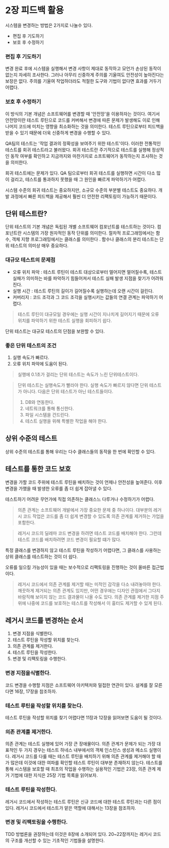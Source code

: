 # 2장 피드백 활용

시스템을 변경하는 방법은 2가지로 나눌수 있다.
- 편집 후 기도하기
- 보호 후 수정하기

### 편집 후 기도하기

변경 완료 후에 시스템을 실행해서 변경 사항이 제대로 동작하고 모언가 손상된 동작이 없는지 자세히 조사한다. 그러나 아무리 신중하게 주의를 기울여도 안전성이 높아진다는 보장은 없다. 주의를 기울여 작업하더라도 적절한 도구와 기법이 없다면 효과를 거두기 어렵다. 


### 보호 후 수정하기

이 방식의 기본 개념은 소프트웨어를 변경할 때 '안전망'을 이용하자는 것이다. 여기서 안전망이란 테스트 루틴으로 코드를 커버해서 변경에 따른 문제가 발생해도 이로 인해 나머지 코드에 미치는 영향을 최소화하는 것을 의미한다. 테스트 루틴으로부터 피드백을 받을 수 있기 때문에 더욱 신중하게 변경을 수행할 수 있다.

QA팀의 테스트는 '작업 결과의 정확성을 보여주기 위한 테스트'이다. 이러한 전통적인 테스트를 회귀 테스트라고 불러왔다. 회귀 테스트란 주기적으로 테스트를 실행해 정상적인 동작 여부를 확인하고 지금까지와 마찬가지로 소프트웨어가 동작하는지 조사하는 것을 의미한다. 

회귀 테스트에는 문제가 있다. QA 팀으로부터 회귀 테스트를 실행하면 시간이 다소 많이 걸리고, 테스트를 통과하지 못했을 때 그 원인을 빠르게 파악하기가 어렵다. 

시스템 수준의 회귀 테스트는 중요하지만, 소규모 수준의 부분별 테스트도 중요하다. 개발 과정에서 빠른 피드백을 제공해서 훨씬 더 안전한 리팩토링이 가능하기 때문이다. 


## 단위 테스트란? 

단위 테스트의 기본 개념은 독립된 개별 소프트웨어 컴포넌트를 테스트하는 것이다. 
컴포넌트란 시스템의 가장 원자적인 동작 단위를 의미한다. 절차적 프로그래밍에서는 함수, 객체 지향 프로그래밍에서는 클래스를 의미한다 .
함수나 클래스의 분리 테스트는 단위 테스트의 의미상 매우 중요하다. 

### 대규모 테스트의 문제점

- 오류 위치 파악 : 테스트 루틴이 테스트 대상으로부터 멀어지면 멀어질수록, 테스트 실패가 의미하는 바를 파악하기 힘들어져서 테스트 실패 발생 지점을 찾기가 어려워진다. 
- 실행 시간 : 테스트 루틴의 길이가 길어질수록 실행하는데 오랜 시간이 걸린다. 
- 커버리지 : 코드 조각과 그 코드 조각을 실행시키는 값들의 연결 관계는 파악하기 어렵다. 

> 테스트 루틴이 대규모일 경우에는 실행 시간이 지나치게 길어지기 때문에 오류 위치를 파악하기 위한 테스트 실행을 회피하기 쉽다. 

단위 테스트는 대규모 테스트의 단점을 보완할 수 있다. 

### 좋은 단위 테스트의 조건

1. 실행 속도가 빠르다.
2. 오류 위치 파악에 도움이 된다.

> 실행에 0.1초가 걸리는 단위 테스트는 속도가 느린 단위테스트이다. 

> 단위 테스트는 실행속도가 빨라야 한다. 실행 속도가 빠르지 않다면 단위 테스트가 아니다. 
> 다음은 단위 테스트가 아닌 테스트들이다.
> 1. DB와 연동한다.
> 2. 네트워크를 통해 통신한다.
> 3. 파일 시스템을 건드린다.
> 4. 테스트 실행을 위해 특별한 작업을 해야 한다. 


## 상위 수준의 테스트 

상위 수준의 테스트를 통해 우리는 다수 클래스들의 동작을 한 번에 확인할 수 있다. 


## 테스트를 통한 코드 보호

변경을 가할 코드 주위에 테스트 루틴을 배치하는 것이 언제나 안전성을 높여준다. 이후 변경을 가했을 때 발생한 오류를 좀 더 쉽게 잡아낼 수 있다.

테스트하기 어려운 무언가에 직접 의존하는 클래스느 다루거나 수정하기가 어렵다. 

> 의존 관계는 소프트웨어 개발에서 가장 중요한 문제 중 하나이다. 대부분의 레거시 코드 작업은 코드를 좀 더 쉽게 변경할 수 있도록 의존 관계를 제거하는 가업을 포함한다.

> 레거시 코드의 딜레마
> 코드 변경을 하려면 테스트 코드를 배치해야 한다. 그런데 테스트 코드를 배치하려면 코드 변경이 필요할 떄가 많다. 

특정 클래스를 변경하지 않고 테스트 루틴을 작성하기 어렵다면, 그 클래스를 사용하는 상위 클래스를 테스트하는 것이 더 쉽다. 

오류를 일으킬 가능성이 있을 때는 보수적으로 리팩토링을 진행하는 것이 올바른 접근법이다. 

> 레거시 코드에서 의존 관계를 제거할 때는 미적인 감각을 다소 내려놓아야 한다. 깨끗하게 제거되는 의존 관계도 있지만, 어떤 경우에는 디자인 관점에서 그다지 바람직해 보이지 않는 코드 결과물이 나올 수도 있다. 의존 관계를 제거한 지점 주위에 나중에 코드를 보호하는 테스트를 작성해서 이 흉터도 제거할 수 있게 된다.


## 레거시 코드를 변경하는 순서

1. 변경 지점을 식별한다.
2. 테스트 루틴을 작성할 위치를 찾는다.
3. 의존 관계를 제거한다. 
4. 테스트 루틴을 작성한다. 
5. 변경 및 리팩토링을 수행한다. 


### 변경 지점을식별한다. 

코드 변경을 수행할 지점은 소프트웨어 아키텍처와 밀접한 연관이 있다. 설계를 잘 모른다면 16장, 17장을 참조하자. 


### 테스트 루틴을 작성할 위치를 찾는다.

테스트 루틴을 작성할 위치를 찾기 어렵다면 11장과 12장을 읽어보면 도움이 될 것이다. 


### 의존 관계를 제거한다. 

의존 관계는 테스트 실행에 있어 가장 큰 장애물이다. 의존 관계가 문제가 되는 가장 대표적인 두 가지 경우는 테스트 하네스 내부에서의 객체 인스턴스 생성과 메소드 실행이다. 레거시 코드를 다룰 때는 테스트 루틴을 배치하기 위해 의존 관계를 제거해야 할 때가 많은데 이것에 대한 여파를 확인할 테스트 루틴이 대부분 존재하지 않는다. 테스트를 통해 시스템을 보호할 때 최초의 작업을 수행하는 실용적인 기법은 23장, 의존 관계 제거 기법에 대한 지식은 25장 기법 목록을 읽어보자.

### 테스트 루틴을 작성한다. 

레거시 코드에서 작성하는 테스트 루틴은 신규 코드에 대한 테스트 루틴과는 다른 점이 있다. 레거시 코드에서 테스트가 맡은 역할에 대해서는 13장을 참조하자. 

### 변경 및 리팩토링을 수행한다. 

TDD 방법론을 권장하는데 이것은 8장에 소개되어 있다. 20~22장까지는 레거시 코드의 구조를 개선할 수 있는 기초적인 기법들을 설명한다. 
